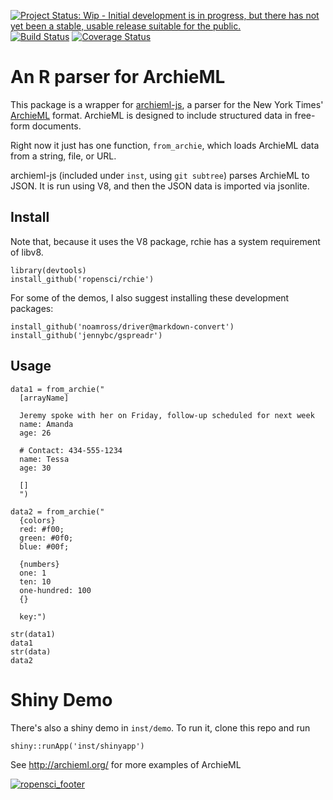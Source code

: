 [![Project Status: Wip - Initial development is in progress, but there has not yet been a stable, usable release suitable for the public.](http://www.repostatus.org/badges/0.1.0/wip.svg)](http://www.repostatus.org/#wip)
[![Build Status](https://travis-ci.org/ropensci/rchie.svg?branch=master)](https://travis-ci.org/ropensci/rchie)
[![Coverage Status](https://coveralls.io/repos/ropensci/rchie/badge.svg)](https://coveralls.io/r/ropensci/rchie)

# An R parser for ArchieML

This package is a wrapper for [archieml-js](https://github.com/newsdev/archieml-js),
a parser for the New York Times' [ArchieML](http://archieml.org/) format.  ArchieML is designed
to include structured data in free-form documents.

Right now it just has one function, `from_archie`, which loads ArchieML data from a string, file, or URL.

archieml-js (included under `inst`, using `git subtree`) parses ArchieML to JSON.  It is run using V8, and then the JSON data is imported via jsonlite.



## Install

Note that, because it uses the V8 package, rchie has a system requirement of libv8.

```
library(devtools)
install_github('ropensci/rchie')
```

For some of the demos, I also suggest installing these development packages:

```
install_github('noamross/driver@markdown-convert')
install_github('jennybc/gspreadr')
```


## Usage

```
data1 = from_archie("
  [arrayName]
  
  Jeremy spoke with her on Friday, follow-up scheduled for next week
  name: Amanda
  age: 26
  
  # Contact: 434-555-1234
  name: Tessa
  age: 30
  
  []
  ")
                  
data2 = from_archie("
  {colors}
  red: #f00;
  green: #0f0;
  blue: #00f;
  
  {numbers}
  one: 1
  ten: 10
  one-hundred: 100
  {}

  key:")
  
str(data1)
data1
str(data)
data2
```

# Shiny Demo

There's also a shiny demo in `inst/demo`.  To run it, clone this repo and run

```
shiny::runApp('inst/shinyapp')
```

See http://archieml.org/ for more examples of ArchieML

[![ropensci_footer](http://ropensci.org/public_images/github_footer.png)](http://ropensci.org)

